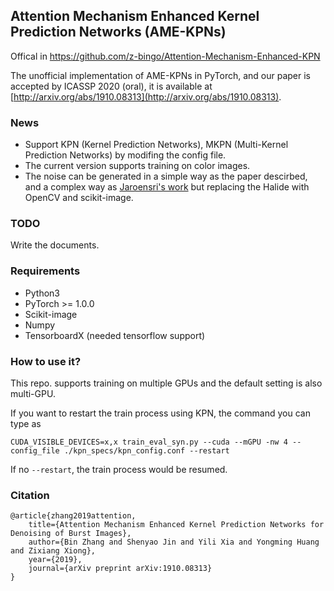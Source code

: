 ## Attention Mechanism Enhanced Kernel Prediction Networks (AME-KPNs)
 Offical in https://github.com/z-bingo/Attention-Mechanism-Enhanced-KPN
 
 
The unofficial implementation of AME-KPNs in PyTorch, and our paper is accepted by ICASSP 2020 (oral), it is available at [http://arxiv.org/abs/1910.08313](http://arxiv.org/abs/1910.08313).

### News
- Support KPN (Kernel Prediction Networks), MKPN (Multi-Kernel Prediction Networks) by modifing the config file.
- The current version supports training on color images.
- The noise can be generated in a simple way as the paper descirbed, and a complex way as [Jaroensri's work](https://github.com/12dmodel/camera_sim) but replacing the Halide with OpenCV and scikit-image.

### TODO
Write the documents.

### Requirements
- Python3
- PyTorch >= 1.0.0
- Scikit-image
- Numpy
- TensorboardX (needed tensorflow support)

### How to use it?
This repo. supports training on multiple GPUs and the default setting is also multi-GPU.  

If you want to restart the train process using KPN, the command you can type as
```
CUDA_VISIBLE_DEVICES=x,x train_eval_syn.py --cuda --mGPU -nw 4 --config_file ./kpn_specs/kpn_config.conf --restart
```
If no `--restart`, the train process would be resumed.

### Citation
```
@article{zhang2019attention,
    title={Attention Mechanism Enhanced Kernel Prediction Networks for Denoising of Burst Images},
    author={Bin Zhang and Shenyao Jin and Yili Xia and Yongming Huang and Zixiang Xiong},
    year={2019},
    journal={arXiv preprint arXiv:1910.08313}
}
```
